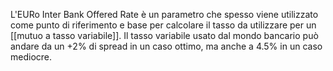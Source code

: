 L'EURo Inter Bank Offered Rate è un parametro che spesso viene utilizzato come punto di riferimento e base per calcolare il tasso da utilizzare per un [[mutuo a tasso variabile]].
Il tasso variabile usato dal mondo bancario può andare da un +2% di spread in un caso ottimo, ma anche a 4.5% in un caso mediocre.